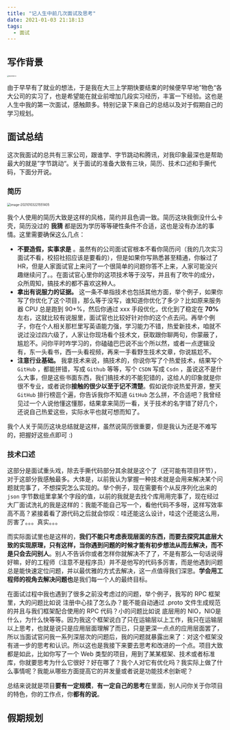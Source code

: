 ```yaml
---
title: "记人生中前几次面试及思考"
date: 2021-01-03 21:18:13
tags:
  - 面试
---
```


## 写作背景

<img src="https://blogimagee.oss-cn-beijing.aliyuncs.com/images/bytedance.jpg" alt="bytedance" style="zoom: 25%;" />

由于早早有了就业的想法，于是我在大三上学期快要结束的时候便早早地”物色“各大公司的实习了，也是希望能在就业前增加几段实习经历，丰富一下经验。这也是人生中我的第一次面试，感触颇多。特别记录下来自己的总结以及对于假期自己的学习规划。

## 面试总结

这次我面试的总共有三家公司，跟谁学、字节跳动和腾讯，对我印象最深也是帮助最大的就是”字节跳动“。关于面试的准备大致有三块，简历、技术口述和手撕代码，下面分开说。

### 简历

<img src="https://blogimagee.oss-cn-beijing.aliyuncs.com/images/image-20210103221551405.png" alt="image-20210103221551405" style="zoom:50%;" />

我个人使用的简历大致是这样的风格，简约并且色调一致。简历这块我倒没什么卡壳，简历没过的 **我猜** 都是因为学历等等硬性条件不合适，这也是没有办法的事情。这里需要确保这么几点：

- **不要造假，实事求是** 。虽然有的公司面试官根本不看你简历问（我的几次实习面试不看，校招社招应该是要看的），但是如果你写熟悉甚至精通，你躲过了 HR，但是人家面试官上来问了一个很简单的问题你答不上来，人家可能没兴趣继续问了。。在面试官心里你的这项技术等于没写，并且有了吹牛的成分，众所周知，搞技术的都不喜欢这种人。
- **拿出有说服力的证据。** 这一条不单指技术也包括其他方面，举个例子，如果你写了你优化了这个项目，那么等于没写，谁知道你优化了多少？比如原来服务器 CPU 总是跑到 90+%，然后你通过 xxx 手段优化，优化到了稳定在 **70%** 左右，这就比较有说服里，面试官也比较好针对你的这个点去问。再举个例子，你在个人相关那栏里写英语能力强，学习能力不错，热爱新技术，咱就不说过没过四六级了，人家让你现场看个技术文，获取跟你聊两句，你蒙蔽了，尴尬不。问你平时咋学习的，你磕磕巴巴说不出个所以然，或者一点逻辑没有，东一头看书，西一头看视频，再来一手看野生技术文章，你说尴尬不。
- **注意行业基础。** 我拿技术来说，搞技术的，你说你写了个热爱技术，结果写个 `GitHub` ，都能拼错，写成 `Github` 等等，写个 `CSDN` 写成 `Csdn` ，虽说这不是什么大事，但是这些书面东西，我们搞技术的不能犯错的，这给人的印象就是你很不专业，或者说你**接触的很少以至于记不清楚**。假如说你说热爱开源，整天 `GitHub` 排行榜逛个遍，你告诉我你不知道 `GitHub` 怎么拼，不合适吧？我曾经见过一个人说他懂这懂那，结果拿来简历一看，关于技术的名字错了好几个，还说自己热爱这些，实际水平也就可想而知了。

我个人关于简历这块总结就是这样，虽然说简历很重要，但是我认为还是不难写的，把握好这些点即可 :)

### 技术口述

这部分是面试重头戏，除去手撕代码部分其余就是这个了（还可能有项目环节），对于这部分我感触最多。大体是，以前我认为掌握一种技术就是会用来解决某个问题就完事了，不想探究怎么实现的。举个例子，现在需要有个从反序列化出来的 `json` 字节数组里拿某个字段的值，以前的我就是去找个库用用完事了，现在经过大厂面试洗礼的我是这样的：我能不能自己写一个，看他代码不多呀，这样写效率高不高？紧接着看了源代码之后就会惊叹：哇还能这么设计，哇这个还能这么用，厉害了。。。真实。。。

而实际面试里也是这样的，**我们不能只考虑表现层面的东西，而要去探究其底层大致的实现原理，只有这样，当你遇到问题的时候才能有初步想法从而去解决，而不是只会去问别人**。别人不告诉你或者怎样你就解决不了了，不是有那么一句话说得好嘛，好的工程师（注意不是程序员）并不是他写的代码多厉害，而是他遇到问题总是能快速定位问题，并以最优雅的方式去解决，这一点值得我们深思。**学会用工程师的视角去解决问题也**是我们每一个人的最终目标。

在面试过程中我也遇到了很多之前没考虑过的问题，举个例子，我写的 RPC 框架里，大的问题比如说 注册中心挂了怎么办？能不能自动通过 .proto 文件生成规范的并且与我们框架配合使用的 RPC 代码？小的问题比如说 底层用的 NIO，NIO是什么，为什么快等等。因为我这个框架说白了只在运输层以上工作，我只在运输层以上思考，也就是说只是应用层面理解了而已，只是更深一点点的应用层面罢了，所以当面试官问我一系列深层次的问题后，我的问题就暴露出来了：对这个框架没有进一步的思考和认识。所以这也是我接下来要去思考和改进的一个点。项目大致都是如此，比如你写了一个 Web 类型的项目，用到了某某框架、技术或者标准库，你就要思考为什么它很好？好在哪了？我个人对它有优化吗？我实际上做了什么事情呢？我能从哪些方面提高它的并发量或者说是功能技术创新呢？

总结来说就是项目**要有一定规模**，**有一定自己的思考**在里面，别人问你关于你项目的特色，你的工作点，你**都有的说**。

## 假期规划
